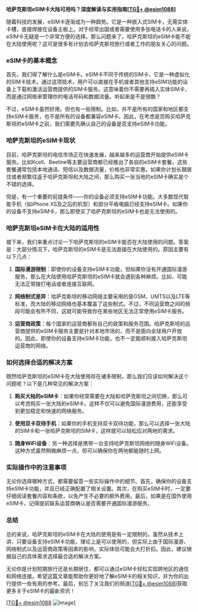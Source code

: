 **哈萨克斯坦eSIM卡大陆可用吗？深度解读与实用指南[[TG💪+ @esim1088](https://t.me/s/esim1088)]**

随着科技的发展，eSIM卡逐渐成为一种趋势。它是一种嵌入式SIM卡，无需实体卡槽，直接焊接在设备主板上。对于经常出国或者需要使用多张电话卡的人来说，eSIM卡无疑是一个非常方便的选择。那么问题来了，哈萨克斯坦的eSIM卡能不能在大陆使用呢？这可是很多有计划去哈萨克斯坦旅行或者工作的朋友关心的问题。

### eSIM卡的基本概念

首先，我们得了解什么是eSIM卡。eSIM卡不同于传统的SIM卡，它是一种虚拟化的SIM卡技术。通过这项技术，用户可以直接在手机或者其他支持eSIM功能的设备上下载和激活运营商提供的SIM卡服务。这意味着你不需要再插入实体SIM卡，而是通过网络来管理你的电话号码和数据流量。听起来是不是很酷？

不过，eSIM卡虽然好用，但也有一些限制。比如，并不是所有的国家和地区都支持eSIM卡服务，也不是所有的设备都兼容eSIM卡。因此，在考虑是否购买哈萨克斯坦的eSIM卡之前，我们需要先确认自己的设备是否支持eSIM卡功能。

### 哈萨克斯坦的eSIM卡现状

目前，哈萨克斯坦的电信市场正在快速发展，越来越多的运营商开始提供eSIM卡服务。比如Kcell、Beeline等主要运营商都已经推出了各自的eSIM卡套餐。这些套餐通常包括本地通话、短信以及数据流量，价格也非常实惠。如果你计划长期居住或者频繁往返于哈萨克斯坦和大陆之间，那么购买一张当地的eSIM卡确实是个不错的选择。

但是，有一个重要的前提条件——你的设备必须支持eSIM卡功能。大多数现代智能手机（如iPhone XS及之后的机型）和部分平板电脑已经支持eSIM卡。如果你的设备不支持eSIM卡，那么即使买了哈萨克斯坦的eSIM卡也是无法使用的。

### 哈萨克斯坦eSIM卡在大陆的适用性

接下来，我们来重点讨论一下哈萨克斯坦的eSIM卡能否在大陆使用的问题。答案是：大部分情况下，哈萨克斯坦的eSIM卡是无法直接在大陆使用的。原因主要有以下几点：

1. **国际漫游限制**：即使你的设备支持eSIM卡功能，但如果你没有开通国际漫游服务，那么在大陆使用哈萨克斯坦的eSIM卡就会遇到各种麻烦。比如，可能无法正常拨打电话或者连接互联网。

2. **网络制式差异**：哈萨克斯坦的移动网络主要采用的是GSM、UMTS以及LTE等标准，而大陆的移动网络也基本覆盖了这些制式。不过，不同运营商之间的频段可能会有所不同，这就可能导致你在某些地区无法正常使用eSIM卡服务。

3. **运营商政策**：每个国家的运营商都有自己的政策和服务范围。哈萨克斯坦的运营商提供的eSIM卡服务主要是针对本地市场的，而不是面向全球用户开放的。因此，即使你的设备支持eSIM卡功能，也不一定能顺利接入哈萨克斯坦运营商的网络。

### 如何选择合适的解决方案

既然哈萨克斯坦的eSIM卡在大陆使用存在诸多限制，那么我们应该如何解决这个问题呢？以下是几种常见的解决方案：

1. **购买大陆的eSIM卡**：如果你经常需要在大陆和哈萨克斯坦之间切换，那么可以考虑购买一张大陆的eSIM卡。这样不仅可以避免国际漫游费用，还能享受到更加稳定和快速的网络服务。

2. **使用双卡双待手机**：如果你的手机支持双卡双待功能，那么可以选择一张大陆的SIM卡和一张哈萨克斯坦的SIM卡，这样就可以轻松应对两地的需求。

3. **随身WiFi设备**：另一种选择是携带一台支持哈萨克斯坦网络的随身WiFi设备。这种方式虽然稍微麻烦一点，但可以确保你在两地都能随时上网。

### 实际操作中的注意事项

无论你选择哪种方式，都需要留意一些实际操作中的细节。首先，确保你的设备支持eSIM卡功能，并且已经正确配置了相关设置。其次，在购买eSIM卡时，一定要仔细阅读套餐内容和条款，以免产生不必要的额外费用。最后，如果是在国外使用eSIM卡，记得提前联系运营商确认是否需要开通国际漫游服务。

### 总结

总的来说，哈萨克斯坦的eSIM卡在大陆的使用是有一定限制的。虽然从技术上讲，只要设备支持eSIM卡功能，理论上是可以使用的，但实际上由于国际漫游、网络制式以及运营商政策等因素的影响，实际体验可能会大打折扣。因此，建议根据自己的具体需求选择最合适的解决方案。

无论你是计划短期旅行还是长期居住，都可以通过eSIM卡轻松实现跨地区的通信和网络连接。希望这篇文章能帮助你更好地了解eSIM卡的相关知识，并为你的出行提供一些有用的参考。最后，别忘了关注我们的频道[[TG💪+ @esim1088](https://t.me/s/esim1088)]获取更多关于eSIM卡的最新资讯！

[[TG💪+ @esim1088](https://t.me/s/esim1088) ![Image](https://i.postimg.cc/4NQfJmqS/Snipaste-2025-05-13-00-14-12.png)]